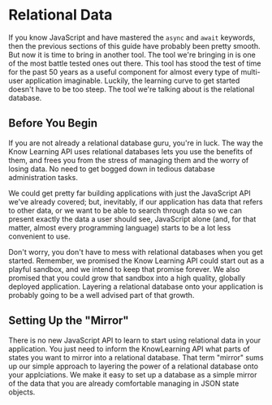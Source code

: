 # Relational Data

If you know JavaScript and have mastered the ```async``` and ```await``` keywords, then the previous sections of this guide have probably been pretty smooth.
But now it is time to bring in another tool.
The tool we're bringing in is one of the most battle tested ones out there.
This tool has stood the test of time for the past 50 years as a useful component for almost every type of multi-user application imaginable.
Luckily, the learning curve to get started doesn't have to be too steep.
The tool we're talking about is the relational database.

## Before You Begin

If you are not already a relational database guru, you're in luck.
The way the Know Learning API uses relational databases lets you use the benefits of them, and frees you from the stress of managing them and the worry of losing data.
No need to get bogged down in tedious database administration tasks.

We could get pretty far building applications with just the JavaScript API we've already covered; but, inevitably, if our application has data that refers to other data, or we want to be able to search through data so we can present exactly the data a user should see, JavaScript alone (and, for that matter, almost every programming language) starts to be a lot less convenient to use.

Don't worry, you don't have to mess with relational databases when you get started. Remember, we promised the Know Learning API could start out as a playful sandbox, and we intend to keep that promise forever.
We also promised that you could grow that sandbox into a high quality, globally deployed application. Layering a relational database onto your application is probably going to be a well advised part of that growth.

## Setting Up the "Mirror"

There is no new JavaScript API to learn to start using relational data in your application.
You just need to inform the KnowLearning API what parts of states you want to mirror into a relational database.
That term "mirror" sums up our simple approach to layering the power of a relational database onto your applciations.
We make it easy to set up a database as a simple mirror of the data that you are already comfortable managing in JSON state objects.
